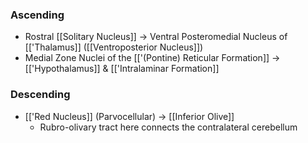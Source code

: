 ### Ascending
- Rostral [[Solitary Nucleus]] -> Ventral Posteromedial Nucleus of [['Thalamus]] ([[Ventroposterior Nucleus]])
- Medial Zone Nuclei of the [['(Pontine) Reticular Formation]] -> [['Hypothalamus]] & [['Intralaminar Formation]]
### Descending
- [['Red Nucleus]] (Parvocellular) -> [[Inferior Olive]]
	- Rubro-olivary tract here connects the contralateral cerebellum